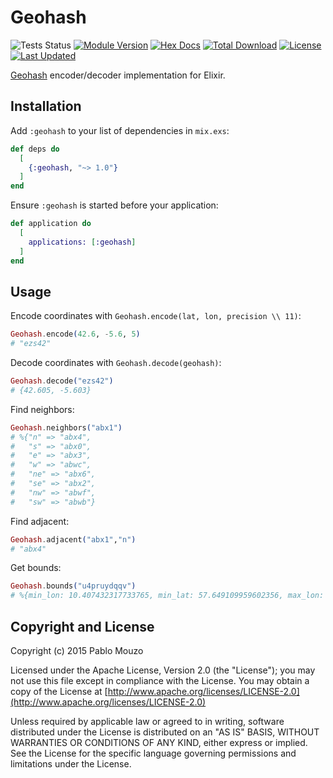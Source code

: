 # Geohash

![Tests Status](https://github.com/polmuz/elixir-geohash/actions/workflows/tests.yml/badge.svg)
[![Module Version](https://img.shields.io/hexpm/v/geohash.svg)](https://hex.pm/packages/geohash)
[![Hex Docs](https://img.shields.io/badge/hex-docs-lightgreen.svg)](https://hexdocs.pm/geohash/)
[![Total Download](https://img.shields.io/hexpm/dt/geohash.svg)](https://hex.pm/packages/geohash)
[![License](https://img.shields.io/hexpm/l/geohash.svg)](https://github.com/polmuz/elixir-geohash/blob/master/LICENSE.md)
[![Last Updated](https://img.shields.io/github/last-commit/polmuz/elixir-geohash.svg)](https://github.com/polmuz/elixir-geohash/commits/master)

[Geohash](https://en.wikipedia.org/wiki/Geohash) encoder/decoder implementation for Elixir.

## Installation

Add `:geohash` to your list of dependencies in `mix.exs`:

```elixir
def deps do
  [
    {:geohash, "~> 1.0"}
  ]
end
```

Ensure `:geohash` is started before your application:

```elixir
def application do
  [
    applications: [:geohash]
  ]
end
```

## Usage

Encode coordinates with `Geohash.encode(lat, lon, precision \\ 11)`:

```elixir
Geohash.encode(42.6, -5.6, 5)
# "ezs42"
```

Decode coordinates with `Geohash.decode(geohash)`:

```elixir
Geohash.decode("ezs42")
# {42.605, -5.603}
```

Find neighbors:

```elixir
Geohash.neighbors("abx1")
# %{"n" => "abx4",
#   "s" => "abx0",
#   "e" => "abx3",
#   "w" => "abwc",
#   "ne" => "abx6",
#   "se" => "abx2",
#   "nw" => "abwf",
#   "sw" => "abwb"}
```

Find adjacent:

```elixir
Geohash.adjacent("abx1","n")
# "abx4"
```

Get bounds:

```elixir
Geohash.bounds("u4pruydqqv")
# %{min_lon: 10.407432317733765, min_lat: 57.649109959602356, max_lon: 10.407443046569824, max_lat: 57.649115324020386}
```

## Copyright and License

Copyright (c) 2015 Pablo Mouzo

Licensed under the Apache License, Version 2.0 (the "License");
you may not use this file except in compliance with the License.
You may obtain a copy of the License at [http://www.apache.org/licenses/LICENSE-2.0](http://www.apache.org/licenses/LICENSE-2.0)

Unless required by applicable law or agreed to in writing, software
distributed under the License is distributed on an "AS IS" BASIS,
WITHOUT WARRANTIES OR CONDITIONS OF ANY KIND, either express or implied.
See the License for the specific language governing permissions and
limitations under the License.
